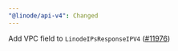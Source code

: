 ```yaml
---
"@linode/api-v4": Changed
---
```


Add VPC field to `LinodeIPsResponseIPV4` ([#11976](https://github.com/linode/manager/pull/11976))
